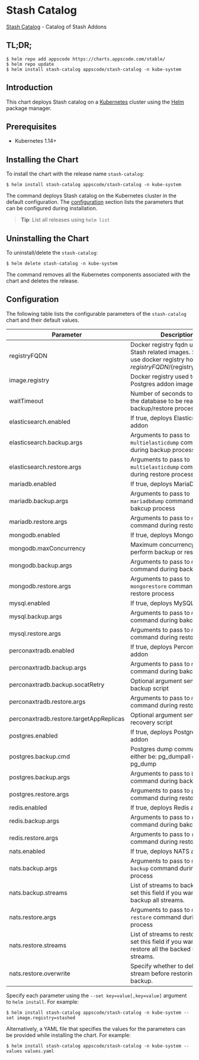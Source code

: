 # Stash Catalog

[Stash Catalog](https://github.com/stashed) - Catalog of Stash Addons

## TL;DR;

```console
$ helm repo add appscode https://charts.appscode.com/stable/
$ helm repo update
$ helm install stash-catalog appscode/stash-catalog -n kube-system
```

## Introduction

This chart deploys Stash catalog on a [Kubernetes](http://kubernetes.io) cluster using the [Helm](https://helm.sh) package manager.

## Prerequisites

- Kubernetes 1.14+

## Installing the Chart

To install the chart with the release name `stash-catalog`:

```console
$ helm install stash-catalog appscode/stash-catalog -n kube-system
```

The command deploys Stash catalog on the Kubernetes cluster in the default configuration. The [configuration](#configuration) section lists the parameters that can be configured during installation.

> **Tip**: List all releases using `helm list`

## Uninstalling the Chart

To uninstall/delete the `stash-catalog`:

```console
$ helm delete stash-catalog -n kube-system
```

The command removes all the Kubernetes components associated with the chart and deletes the release.

## Configuration

The following table lists the configurable parameters of the `stash-catalog` chart and their default values.

|                Parameter                |                                                              Description                                                               |       Default       |
|-----------------------------------------|----------------------------------------------------------------------------------------------------------------------------------------|---------------------|
| registryFQDN                            | Docker registry fqdn used to pull Stash related images. Set this to use docker registry hosted at ${registryFQDN}/${registry}/${image} | `""`                |
| image.registry                          | Docker registry used to pull Postgres addon image                                                                                      | `stashed`           |
| waitTimeout                             | Number of seconds to wait for the database to be ready before backup/restore process.                                                  | `300`               |
| elasticsearch.enabled                   | If true, deploys Elasticsearch addon                                                                                                   | `true`              |
| elasticsearch.backup.args               | Arguments to pass to `multielasticdump` command  during backup process                                                                 | `""`                |
| elasticsearch.restore.args              | Arguments to pass to `multielasticdump` command during restore process                                                                 | `""`                |
| mariadb.enabled                         | If true, deploys MariaDB addon                                                                                                         | `true`              |
| mariadb.backup.args                     | Arguments to pass to `mariadbdump` command  during bakcup process                                                                      | `"--all-databases"` |
| mariadb.restore.args                    | Arguments to pass to `mariadb` command during restore process                                                                          | `""`                |
| mongodb.enabled                         | If true, deploys MongoDB addon                                                                                                         | `true`              |
| mongodb.maxConcurrency                  | Maximum concurrency to perform backup or restore tasks                                                                                 | `3`                 |
| mongodb.backup.args                     | Arguments to pass to `mongodump` command during backup process                                                                         | `""`                |
| mongodb.restore.args                    | Arguments to pass to `mongorestore` command during restore process                                                                     | `""`                |
| mysql.enabled                           | If true, deploys MySQL addon                                                                                                           | `true`              |
| mysql.backup.args                       | Arguments to pass to `mysqldump` command  during bakcup process                                                                        | `"--all-databases"` |
| mysql.restore.args                      | Arguments to pass to `mysql` command during restore process                                                                            | `""`                |
| perconaxtradb.enabled                   | If true, deploys Percona XtraDB addon                                                                                                  | `true`              |
| perconaxtradb.backup.args               | Arguments to pass to `mysqldump` command  during bakcup process                                                                        | `"--all-databases"` |
| perconaxtradb.backup.socatRetry         | Optional argument sent to backup script                                                                                                | `30`                |
| perconaxtradb.restore.args              | Arguments to pass to `mysql` command during restore process                                                                            | `""`                |
| perconaxtradb.restore.targetAppReplicas | Optional argument sent to recovery script                                                                                              | `1`                 |
| postgres.enabled                        | If true, deploys PostgreSQL addon                                                                                                      | `true`              |
| postgres.backup.cmd                     | Postgres dump command, can either be: pg_dumpall  or pg_dump                                                                           | `"pg_dumpall"`      |
| postgres.backup.args                    | Arguments to pass to `backup.cmd` command during backup process                                                                        | `""`                |
| postgres.restore.args                   | Arguments to pass to `psql` command during restore process                                                                             | `""`                |
| redis.enabled                           | If true, deploys Redis addon                                                                                                           | `true`              |
| redis.backup.args                       | Arguments to pass to `redis-dump` command  during bakcup process                                                                       | `""`                |
| redis.restore.args                      | Arguments to pass to `redis` command during restore process                                                                            | `""`                |
| nats.enabled                            | If true, deploys NATS addon                                                                                                            | `true`              |
| nats.backup.args                        | Arguments to pass to `nats str backup` command during backup process                                                                   | `""`                |
| nats.backup.streams                     | List of streams to backup. Don't set this field if you want to backup all streams.                                                     | `""`                |
| nats.restore.args                       | Arguments to pass to `nats str restore` command during restore process                                                                 | `""`                |
| nats.restore.streams                    | List of streams to restore. Don't set this field if you want to restore all the backed up streams.                                     | `""`                |
| nats.restore.overwrite                  | Specify whether to delete the old stream before restoring from backup.                                                                 | `false`             |


Specify each parameter using the `--set key=value[,key=value]` argument to `helm install`. For example:

```console
$ helm install stash-catalog appscode/stash-catalog -n kube-system --set image.registry=stashed
```

Alternatively, a YAML file that specifies the values for the parameters can be provided while
installing the chart. For example:

```console
$ helm install stash-catalog appscode/stash-catalog -n kube-system --values values.yaml
```
